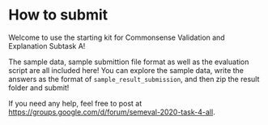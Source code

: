 # How to submit

Welcome to use the starting kit for Commonsense Validation and Explanation Subtask A!

The sample data, sample submittion file format as well as the evaluation script are all included here! You can explore the sample data, write the answers as the format of `sample_result_submission`, and then zip the result folder and submit!

If you need any help, feel free to post at https://groups.google.com/d/forum/semeval-2020-task-4-all.  

